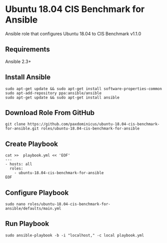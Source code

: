 # Ubuntu 18.04 CIS Benchmark for Ansible
Ansible role that configures Ubuntu 18.04 to CIS Benchmark v1.1.0

## Requirements
Ansible 2.3+

## Install Ansible
```
sudo apt-get update && sudo apt-get install software-properties-common
sudo apt-add-repository ppa:ansible/ansible
sudo apt-get update && sudo apt-get install ansible
```

## Download Role From GitHub
```
git clone https://github.com/paxdominicus/ubuntu-18.04-cis-benchmark-for-ansible.git roles/ubuntu-18.04-cis-benchmark-for-ansible
```

## Create Playbook
```
cat >>  playbook.yml << 'EOF'
---
- hosts: all
  roles:
    - ubuntu-18.04-cis-benchmark-for-ansible
EOF
```

## Configure Playbook
```
sudo nano roles/ubuntu-18.04-cis-benchmark-for-ansible/defaults/main.yml
```

## Run Playbook
```
sudo ansible-playbook -b -i "localhost," -c local playbook.yml
```
